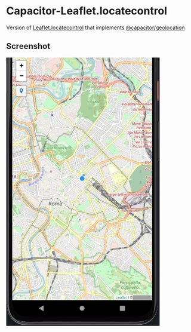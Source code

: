 # Capacitor-Leaflet.locatecontrol

Version of [Leaflet.locatecontrol](https://github.com/domoritz/leaflet-locatecontrol) that implements [@capacitor/geolocation](https://capacitorjs.com/docs/apis/geolocation)

## Screenshot

![screenshot](screenshot.png "Screenshot showing the capacitor locate control")